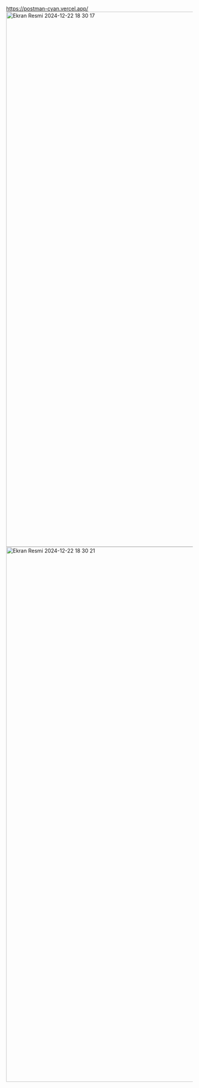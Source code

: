 https://postman-cyan.vercel.app/
<img width="1440" alt="Ekran Resmi 2024-12-22 18 30 17" src="https://github.com/user-attachments/assets/9c5a3989-4a18-4c88-85ee-f4a70fbec12e" />
<img width="1440" alt="Ekran Resmi 2024-12-22 18 30 21" src="https://github.com/user-attachments/assets/4776afac-a596-42df-a784-0cdaf5e4102c" />
